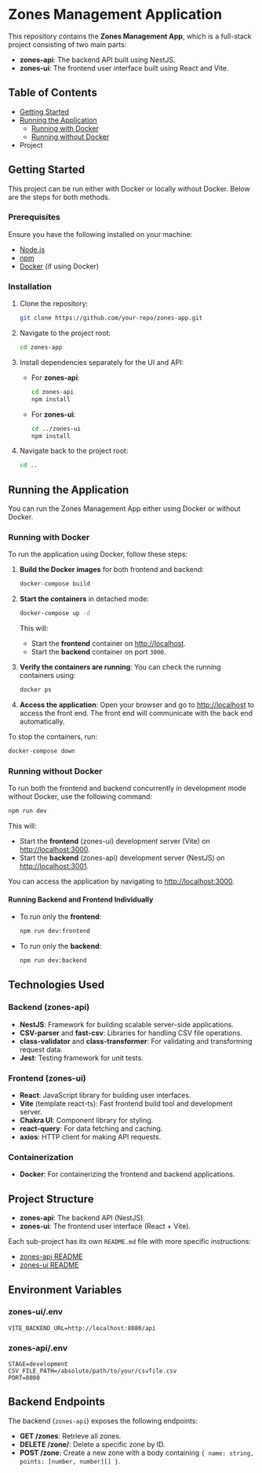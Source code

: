 # Zones Management Application

This repository contains the **Zones Management App**, which is a full-stack project consisting of two main parts:

- **zones-api**: The backend API built using NestJS.
- **zones-ui**: The frontend user interface built using React and Vite.

## Table of Contents

- [Getting Started](#getting-started)
- [Running the Application](#running-the-application)
  - [Running with Docker](#running-with-docker)
  - [Running without Docker](#running-without-docker)
- Project

## Getting Started

This project can be run either with Docker or locally without Docker. Below are the steps for both methods.

### Prerequisites

Ensure you have the following installed on your machine:

- [Node.js](https://nodejs.org/en/download/)&#x20;
- [npm](https://www.npmjs.com/get-npm)
- [Docker](https://www.docker.com/get-started) (if using Docker)

### Installation

1. Clone the repository:

   ```bash
   git clone https://github.com/your-repo/zones-app.git
   ```

2. Navigate to the project root:

   ```bash
   cd zones-app
   ```

3. Install dependencies separately for the UI and API:

   - For **zones-api**:

     ```bash
     cd zones-api
     npm install
     ```

   - For **zones-ui**:

     ```bash
     cd ../zones-ui
     npm install
     ```

4. Navigate back to the project root:

   ```bash
   cd ..
   ```

## Running the Application

You can run the Zones Management App either using Docker or without Docker.

### Running with Docker

To run the application using Docker, follow these steps:

1. **Build the Docker images** for both frontend and backend:

   ```bash
   docker-compose build
   ```

2. **Start the containers** in detached mode:

   ```bash
   docker-compose up -d
   ```

   This will:

   - Start the **frontend** container on [http://localhost](http://localhost).
   - Start the **backend** container on port `3000`.

3. **Verify the containers are running**:
   You can check the running containers using:

   ```bash
   docker ps
   ```

4. **Access the application**:
   Open your browser and go to [http://localhost](http://localhost) to access the front end. The front end will communicate with the back end automatically.

To stop the containers, run:

```bash
docker-compose down
```

### Running without Docker

To run both the frontend and backend concurrently in development mode without Docker, use the following command:

```bash
npm run dev
```

This will:

- Start the **frontend** (zones-ui) development server (Vite) on [http://localhost:3000](http://localhost:3000).
- Start the **backend** (zones-api) development server (NestJS) on [http://localhost:3001](http://localhost:3001).

You can access the application by navigating to [http://localhost:3000](http://localhost:3000).

#### Running Backend and Frontend Individually

- To run only the **frontend**:

  ```bash
  npm run dev:frontend
  ```

- To run only the **backend**:

  ```bash
  npm run dev:backend
  ```

## Technologies Used

### Backend (zones-api)

- **NestJS**: Framework for building scalable server-side applications.
- **CSV-parser** and **fast-csv**: Libraries for handling CSV file operations.
- **class-validator** and **class-transformer**: For validating and transforming request data.
- **Jest**: Testing framework for unit tests.

### Frontend (zones-ui)

- **React**: JavaScript library for building user interfaces.
- **Vite** (template react-ts): Fast frontend build tool and development server.
- **Chakra UI**: Component library for styling.
- **react-query**: For data fetching and caching.
- **axios**: HTTP client for making API requests.

### Containerization

- **Docker**: For containerizing the frontend and backend applications.

## Project Structure

- **zones-api**: The backend API (NestJS).
- **zones-ui**: The frontend user interface (React + Vite).

Each sub-project has its own `README.md` file with more specific instructions:

- [zones-api README](zones-api/README.md)
- [zones-ui README](zones-ui/README.md)

## Environment Variables

### zones-ui/.env

```
VITE_BACKEND_URL=http://localhost:8080/api
```

### zones-api/.env

```
STAGE=development
CSV_FILE_PATH=/absolute/path/to/your/csvfile.csv
PORT=8080
```

## Backend Endpoints

The backend (`zones-api`) exposes the following endpoints:

- **GET /zones**: Retrieve all zones.
- **DELETE /zone/**: Delete a specific zone by ID.
- **POST /zone**: Create a new zone with a body containing `{ name: string, points: [number, number][] }`.
